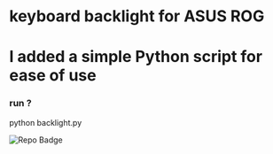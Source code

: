 # keyboard backlight for ASUS ROG

# I added a simple Python script for ease of use
 
### run ?

python backlight.py

![Repo Badge](https://visitor-badge.laobi.icu/badge?page_id=null-err0r.keyboard-backlight) 
